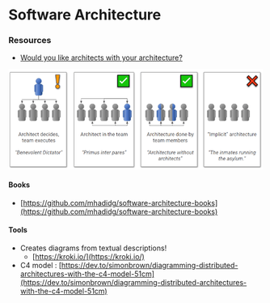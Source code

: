 # Software Architecture

### Resources

* [Would you like architects with your architecture?](https://architectelevator.com/architecture/organizing-architecture/)

![](<../.gitbook/assets/image (635).png>)

#### Books

* [https://github.com/mhadidg/software-architecture-books](https://github.com/mhadidg/software-architecture-books)

#### Tools

* Creates diagrams from textual descriptions!
  * [https://kroki.io/](https://kroki.io/)
* C4 model : [https://dev.to/simonbrown/diagramming-distributed-architectures-with-the-c4-model-51cm](https://dev.to/simonbrown/diagramming-distributed-architectures-with-the-c4-model-51cm)
